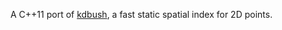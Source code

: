 A C++11 port of [kdbush](https://github.com/mourner/kdbush), a fast static spatial index for 2D points.
